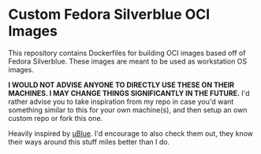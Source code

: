 # Custom Fedora Silverblue OCI Images

This repository contains Dockerfiles for building OCI images based off of Fedora Silverblue.
These images are meant to be used as workstation OS images.

**I WOULD NOT ADVISE ANYONE TO DIRECTLY USE THESE ON THEIR MACHINES. I MAY CHANGE THINGS SIGNIFICANTLY IN THE FUTURE.**
I'd rather advise you to take inspiration from my repo in case you'd want something similar to this for your own machine(s), and then setup an own custom repo or fork this one.

Heavily inspired by [uBlue](https://github.com/ublue-os). I'd encourage to also check them out, they know their ways around this stuff miles better than I do.

